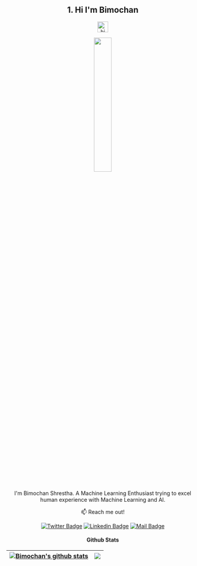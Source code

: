  <div align='center'>

 ## 1. Hi I'm Bimochan 
<img src="https://user-images.githubusercontent.com/1303154/88677602-1635ba80-d120-11ea-84d8-d263ba5fc3c0.gif" width="28px" alt="hi">

 <p> <a href='#'>
  <img src='https://media.giphy.com/media/ZVik7pBtu9dNS/giphy.gif' height=30% width=30%></a>
</p></a>
 

 I'm Bimochan Shrestha. A Machine Learning Enthusiast trying to excel human experience with Machine Learning and AI.
 
 


:mailbox: Reach me out!

[![Twitter Badge](https://img.shields.io/badge/-@BimochanShrest1-1ca0f1?style=flat&labelColor=1ca0f1&logo=twitter&logoColor=white&link=https://twitter.com/BimochanShrest1)](https://twitter.com/BimochanShrest1) [![Linkedin Badge](https://img.shields.io/badge/-bimochan-0e76a8?style=flat&labelColor=0e76a8&logo=linkedin&logoColor=white)](https://www.linkedin.com/in/bimochan-shrestha-b775831a6/)  [![Mail Badge](https://img.shields.io/badge/-bimoai857-c0392b?style=flat&labelColor=c0392b&logo=gmail&logoColor=white)](mailto:bimoai857@gmail.com)

 
#### Github Stats
| <a href="https://github.com/bimoai857/github-readme-stats"><img align="center" src="https://github-readme-stats.vercel.app/api?username=bimoai857&show_icons=true&include_all_commits=true&theme=buefy&hide_border=true" alt="Bimochan's github stats" /></a> | <a href="https://github.com/bimoai857/github-readme-stats"><img align="center" src="https://github-readme-stats.vercel.app/api/top-langs/?username=bimoai857&layout=compact&theme=buefy&hide_border=true" /></a> |
| ------------- | ------------- |


</div>